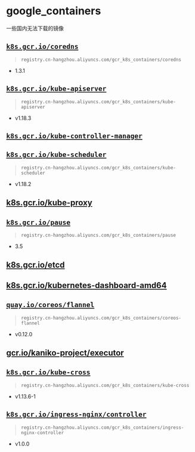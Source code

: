 # google_containers
一些国内无法下载的镜像

## [`k8s.gcr.io/coredns`](images/coredns/Dockerfile)
  > `registry.cn-hangzhou.aliyuncs.com/gcr_k8s_containers/coredns`

  - 1.3.1


## [`k8s.gcr.io/kube-apiserver`](images/kube-apiserver/Dockerfile)

  > `registry.cn-hangzhou.aliyuncs.com/gcr_k8s_containers/kube-apiserver`

  - v1.18.3

## [`k8s.gcr.io/kube-controller-manager`](images/kube-controller-manager/Dockerfile)
  > 


## [`k8s.gcr.io/kube-scheduler`](images/kube-scheduler/Dockerfile)

  > `registry.cn-hangzhou.aliyuncs.com/gcr_k8s_containers/kube-scheduler`

  - v1.18.2

## [k8s.gcr.io/kube-proxy](images/kube-proxy/Dockerfile)

## [`k8s.gcr.io/pause`](images/pause/amd64/Dockerfile)

  > `registry.cn-hangzhou.aliyuncs.com/gcr_k8s_containers/pause`

  - 3.5

## [k8s.gcr.io/etcd](images/etcd/Dockerfile)

## [k8s.gcr.io/kubernetes-dashboard-amd64](images/k8s-dashboard/Dockerfile)

## [`quay.io/coreos/flannel`](images/coreos-flannel/amd64/Dockerfile)

  > `registry.cn-hangzhou.aliyuncs.com/gcr_k8s_containers/coreos-flannel`

  - v0.12.0

## [gcr.io/kaniko-project/executor](images/kaniko-project/executor/Dockerfile)


## [`k8s.gcr.io/kube-cross`](images/kube-cross/Dockerfile)

  > `registry.cn-hangzhou.aliyuncs.com/gcr_k8s_containers/kube-cross`

  - v1.13.6-1


## [`k8s.gcr.io/ingress-nginx/controller`](images/ingress-nginx/Dockerfile)

  > `registry.cn-hangzhou.aliyuncs.com/gcr_k8s_containers/ingress-nginx-controller`

  - v1.0.0
